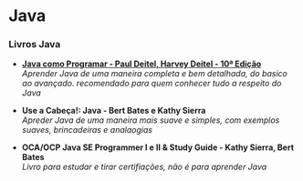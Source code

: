 # Java

### __Livros Java__

* [__Java como Programar - Paul Deitel, Harvey Deitel - 10ª Edição__]() <br>
  _Aprender Java de uma maneira completa e bem detalhada, do basico ao avançado. recomendado para quem conhecer tudo a respeito do Java_
  
* __Use a Cabeça!: Java - Bert Bates e Kathy Sierra__ <br>
  _Apreder Java de uma maneira mais suave e simples, com exemplos suaves, brincadeiras e analaogias_
  
* __OCA/OCP Java SE Programmer I e II & Study Guide - Kathy Sierra, Bert Bates__ <br>
_Livro para estudar e tirar certifiações, não é para aprender Java_

 
